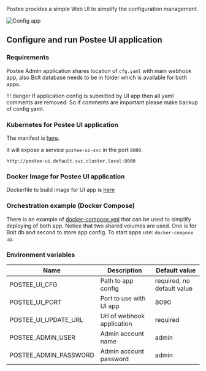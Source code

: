 Postee provides a simple Web UI to simplify the configuration management.


![Config app](img/postee-output-config.png)

## Configure and run Postee UI application

### Requirements
Postee Admin application shares location of `cfg.yaml` with main webhook app, also Bolt database needs to be in folder which is available for both apps.

!!! danger
        If application config is submitted by UI app then all yaml comments are removed. So if comments are important please make backup of config yaml.

### Kubernetes for Postee UI application

The manifest is [here](https://github.com/tzurielweisberg/postee/blob/main/deploy/kubernetes/postee.yaml).

It will expose a service `postee-ui-svc` in the port `8000`.

`http://postee-ui.default.svc.cluster.local:8000`


### Docker Image for Postee UI application
Dockerfile to build image for UI app is [here](Dockerfile.ui)

### Orchestration example (Docker Compose)
There is an example of [docker-compose.yml](docker-compose.yml) that can be used to simplify deploying of both app. Notice that two shared volumes are used. One is for Bolt db and second to store app config. To start apps use: `docker-compose up`.

### Environment variables
Name | Description | Default value
--- | --- | ---
POSTEE_UI_CFG|Path to app config| required, no default value
POSTEE_UI_PORT|Port to use with UI app| 8090
POSTEE_UI_UPDATE_URL|Url of webhook application|required
POSTEE_ADMIN_USER|Admin account name|admin
POSTEE_ADMIN_PASSWORD|Admin account password|admin
